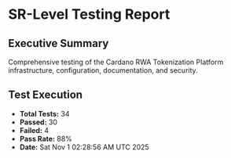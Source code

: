 # SR-Level Testing Report

## Executive Summary
Comprehensive testing of the Cardano RWA Tokenization Platform infrastructure, 
configuration, documentation, and security.

## Test Execution
- **Total Tests:** 34
- **Passed:** 30
- **Failed:** 4
- **Pass Rate:** 88%
- **Date:** Sat Nov  1 02:28:56 AM UTC 2025

